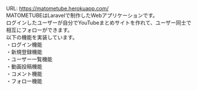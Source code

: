 URL: https://matometube.herokuapp.com/
<br>
MATOMETUBEはLaravelで制作したWebアプリケーションです。<br>
ログインしたユーザーが自分でYouTubeまとめサイトを作れて、ユーザー同士で相互にフォローができます。<br>
以下の機能を実装しています。<br>
・ログイン機能<br>
・新規登録機能<br>
・ユーザー一覧機能<br>
・動画投稿機能<br>
・コメント機能<br>
・フォロー機能

